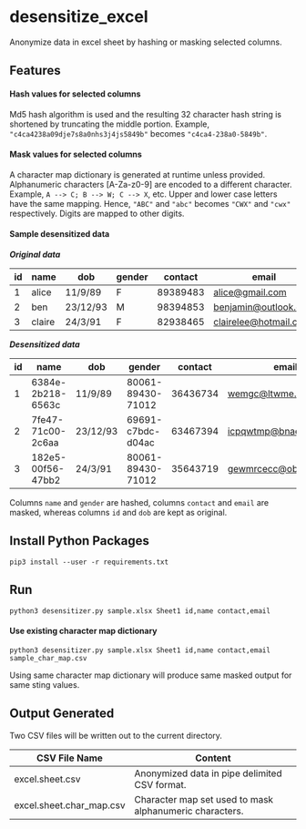 # desensitize_excel
Anonymize data in excel sheet by hashing or masking selected columns. 


## Features

#### Hash values for selected columns
Md5 hash algorithm is used and the resulting 32 character hash string is shortened by truncating the middle portion. Example, `"c4ca4238a09dje7s8a0nhs3j4js5849b"` becomes `"c4ca4-238a0-5849b"`.

#### Mask values for selected columns
A character map dictionary is generated at runtime unless provided. Alphanumeric characters [A-Za-z0-9] are encoded to a different character. Example, `A --> C; B --> W; C --> X`, etc. Upper and lower case letters have the same mapping. Hence, `"ABC"` and `"abc"` becomes `"CWX"` and `"cwx"` respectively.  Digits are mapped to other digits.

#### Sample desensitized data

***Original data***

id | name | dob | gender | contact | email
-- | -- | -- | -- | -- | --
1 | alice | 11/9/89 | F | 89389483 | alice@gmail.com
2 | ben | 23/12/93 | M | 98394853 | benjamin@outlook.com
3 | claire | 24/3/91 | F | 82938465 | clairelee@hotmail.com

***Desensitized data***


id | name | dob | gender | contact | email
-- | -- | -- | -- | -- | --
1 | 6384e-2b218-6563c | 11/9/89 | 80061-89430-71012 | 36436734 | wemgc@ltwme.gbt
2 | 7fe47-71c00-2c6aa | 23/12/93 | 69691-c7bdc-d04ac | 63467394 | icpqwtmp@bnaebbd.gbt
3 | 182e5-00f56-47bb2 | 24/3/91 | 80061-89430-71012 | 35643719 | gewmrcecc@obatwme.gbt

Columns `name` and `gender` are hashed, columns `contact` and `email` are masked, whereas columns `id` and `dob` are kept as original.


## Install Python Packages
```
pip3 install --user -r requirements.txt
```


## Run
```
python3 desensitizer.py sample.xlsx Sheet1 id,name contact,email
```

#### Use existing character map dictionary
```
python3 desensitizer.py sample.xlsx Sheet1 id,name contact,email sample_char_map.csv
```
Using same character map dictionary will produce same masked output for same sting values.


## Output Generated
Two CSV files will be written out to the current directory.

CSV File Name | Content
-- | --
excel.sheet.csv | Anonymized data in pipe delimited CSV format.
excel.sheet.char_map.csv | Character map set used to mask alphanumeric characters.
